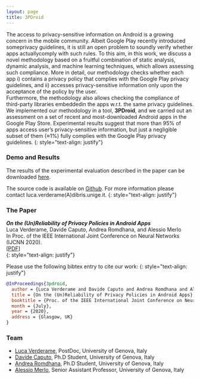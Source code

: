 ```yaml
---
layout: page
title: 3PDroid
---
```

The  access  to  privacy-sensitive  information  on  Android  is  a  growing  concern  in  the  mobile  community.  Albeit Google  Play  recently  introduced  someprivacy guidelines,  it  is still  an  open  problem  to  soundly  verify  whether  apps  actuallycomply  with  such  rules.  To  this  aim,  in  this  work,  we  discuss a  novel  methodology  based  on  a  fruitful  combination  of  static analysis,  dynamic  analysis,  and  machine  learning  techniques, which  allows  assessing  such  compliance. More  in  detail,  our methodology checks whether each app i) contains a privacy policy that  complies  with  the  Google  Play  privacy  guidelines,  and  ii) accesses  privacy-sensitive  information  only  upon  the  acceptance of  the  policy  by  the  user.  
Furthermore,  the  methodology  also allows checking the compliance of third-party libraries embeddedin  the  apps  w.r.t.  the  same  privacy  guidelines. We  implemented  our  methodology  in  a  tool,  **3PDroid**,  and  we carried out an assessment on a set of recent and most-downloaded Android  apps  in  the  Google  Play  Store. Experimental  results suggest  that  more  than  95%  of  apps  access  user’s  privacy-sensitive information, but just a negligible subset of them (≈1%) fully  complies  with  the  Google  Play  privacy  guidelines.
{: style="text-align: justify"}

### Demo and Results

The results of the experimental evaluation described in the paper can be downloaded [here](../data/3pdroid_results.zip).

The source code is available on [Github](https://github.com/Mobile-IoT-Security-Lab/3PDroid-public).
For more information please contact luca.verderame(A)dibris.unige.it.
{: style="text-align: justify"}

### The Paper

***On the (Un)Reliability of Privacy Policies in Android Apps***  
Luca Verderame, Davide Caputo, Andrea Romdhana, and Alessio Merlo  
In Proc. of the IEEE International Joint Conference on Neural Networks (IJCNN 2020).  
[[PDF](/papers/On_the_UnReliability_of_Privacy_Policies_in_Android.pdf)]  
{: style="text-align: justify"}

Please use the following bibtex entry to cite our work:
{: style="text-align: justify"}

```BibTeX
@InProceedings{3pdroid,
  author = {Luca Verderame and Davide Caputo and Andrea Romdhana and Alessio Merlo},
  title = {On the (Un)Reliability of Privacy Policies in Android Apps},
  booktitle = {Proc. of the IEEE International Joint Conference on Neural Networks (IJCNN 2020)},
  month = {July},
  year = {2020},
  address = {Glasgow, UK}
}
```

### Team

- [Luca Verderame](../people/luca_verderame/), PostDoc, University of Genova, Italy
- [Davide Caputo](../people/davide_caputo/), Ph.D Student, University of Genova, Italy
- [Andrea Romdhana](../people/andrea_romdhana/), Ph.D Student, University of Genova, Italy
- [Alessio Merlo](../people/alessio_merlo/), Senior Assistant Professor, University of Genova, Italy
